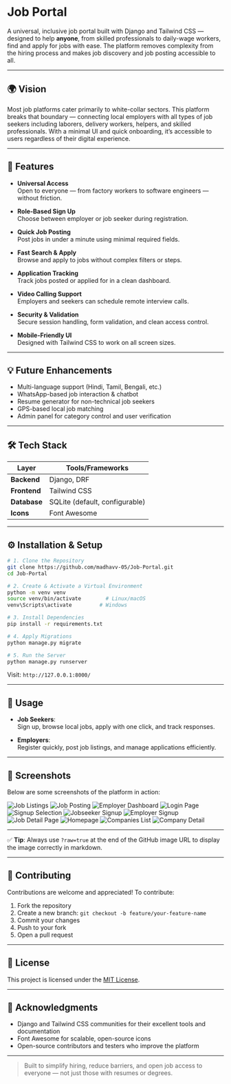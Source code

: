 
# Job Portal

A universal, inclusive job portal built with Django and Tailwind CSS — designed to help **anyone**, from skilled professionals to daily-wage workers, find and apply for jobs with ease. The platform removes complexity from the hiring process and makes job discovery and job posting accessible to all.

---

## 🌍 Vision

Most job platforms cater primarily to white-collar sectors. This platform breaks that boundary — connecting local employers with all types of job seekers including laborers, delivery workers, helpers, and skilled professionals. With a minimal UI and quick onboarding, it’s accessible to users regardless of their digital experience.

---

## 🚀 Features

- **Universal Access**  
  Open to everyone — from factory workers to software engineers — without friction.

- **Role-Based Sign Up**  
  Choose between employer or job seeker during registration.

- **Quick Job Posting**  
  Post jobs in under a minute using minimal required fields.

- **Fast Search & Apply**  
  Browse and apply to jobs without complex filters or steps.

- **Application Tracking**  
  Track jobs posted or applied for in a clean dashboard.

- **Video Calling Support**  
  Employers and seekers can schedule remote interview calls.

- **Security & Validation**  
  Secure session handling, form validation, and clean access control.

- **Mobile-Friendly UI**  
  Designed with Tailwind CSS to work on all screen sizes.

---

## 💡 Future Enhancements

- Multi-language support (Hindi, Tamil, Bengali, etc.)
- WhatsApp-based job interaction & chatbot
- Resume generator for non-technical job seekers
- GPS-based local job matching
- Admin panel for category control and user verification

---

## 🛠️ Tech Stack

| Layer       | Tools/Frameworks               |
|-------------|--------------------------------|
| **Backend** | Django, DRF                    |
| **Frontend**| Tailwind CSS                   |
| **Database**| SQLite (default, configurable) |
| **Icons**   | Font Awesome                   |

---

## ⚙️ Installation & Setup

```bash
# 1. Clone the Repository
git clone https://github.com/madhavv-05/Job-Portal.git
cd Job-Portal

# 2. Create & Activate a Virtual Environment
python -m venv venv
source venv/bin/activate        # Linux/macOS
venv\Scripts\activate         # Windows

# 3. Install Dependencies
pip install -r requirements.txt

# 4. Apply Migrations
python manage.py migrate

# 5. Run the Server
python manage.py runserver
```

Visit: `http://127.0.0.1:8000/`

---

## 👥 Usage

- **Job Seekers**:  
  Sign up, browse local jobs, apply with one click, and track responses.

- **Employers**:  
  Register quickly, post job listings, and manage applications efficiently.

---

## 📸 Screenshots

Below are some screenshots of the platform in action:

![Job Listings](https://github.com/user-attachments/assets/989e336a-d8e8-4054-91cd-ec100af51b57)
![Job Posting](https://github.com/user-attachments/assets/5b075b5b-412b-4888-97fd-50479a3f4e52)
![Employer Dashboard](https://github.com/user-attachments/assets/69b9a5f4-0485-4708-b488-27d91372453b)
![Login Page](https://github.com/user-attachments/assets/9a40dc07-147d-4d08-8650-396e83a1e528)
![Signup Selection](https://github.com/user-attachments/assets/a29a0093-ed80-4e23-ad3a-2567cbfe2646)
![Jobseeker Signup](https://github.com/user-attachments/assets/c50dca25-56af-4953-a375-e429a3586f27)
![Employer Signup](https://github.com/user-attachments/assets/eab4b12f-6306-44bb-936e-bbe4856ea6ce)
![Job Detail Page](https://github.com/user-attachments/assets/8118b19a-8352-4a86-b073-1de29f2b1359)
![Homepage](https://github.com/user-attachments/assets/ee6ea4c3-c0c9-43be-9bd3-36cc8db4da27)
![Companies List](https://github.com/user-attachments/assets/5b8c71ed-ba44-48e4-9ba9-7bcd06ae1777)
![Company Detail](https://github.com/user-attachments/assets/bde2d5dc-6a2a-4087-933a-c4031d02c22a)

---


✅ **Tip**: Always use `?raw=true` at the end of the GitHub image URL to display the image correctly in markdown.

---

## 🤝 Contributing

Contributions are welcome and appreciated! To contribute:

1. Fork the repository  
2. Create a new branch: `git checkout -b feature/your-feature-name`  
3. Commit your changes  
4. Push to your fork  
5. Open a pull request

---

## 📄 License

This project is licensed under the [MIT License](LICENSE).

---

## 🙏 Acknowledgments

- Django and Tailwind CSS communities for their excellent tools and documentation  
- Font Awesome for scalable, open-source icons  
- Open-source contributors and testers who improve the platform

---

> Built to simplify hiring, reduce barriers, and open job access to everyone — not just those with resumes or degrees.
